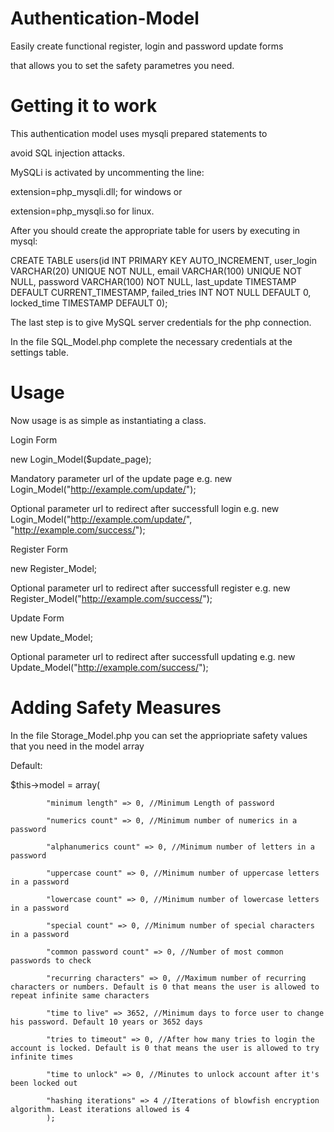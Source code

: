 # Authentication-Model
Easily create functional register, login and password update forms

that allows you to set the safety parametres you need.

# Getting it to work
This authentication model uses mysqli prepared statements to

avoid SQL injection attacks. 

MySQLi is activated by uncommenting the line:

extension=php_mysqli.dll; for windows or

extension=php_mysqli.so for linux.

After you should create the appropriate table for users by executing in mysql:

CREATE TABLE users(id INT PRIMARY KEY AUTO_INCREMENT, user_login VARCHAR(20) UNIQUE NOT NULL, email VARCHAR(100) UNIQUE NOT NULL, password VARCHAR(100) NOT NULL, last_update TIMESTAMP DEFAULT CURRENT_TIMESTAMP, failed_tries INT NOT NULL DEFAULT 0, locked_time TIMESTAMP DEFAULT 0);

The last step is to give MySQL server credentials for the php connection.

In the file SQL_Model.php complete the necessary credentials at the settings table.

# Usage

Now usage is as simple as instantiating a class.

Login Form

new Login_Model($update_page);

Mandatory parameter url of the update page e.g. new Login_Model("http://example.com/update/");

Optional parameter url to redirect after successfull login e.g. new Login_Model("http://example.com/update/", "http://example.com/success/");

Register Form

new Register_Model;

Optional parameter url to redirect after successfull register e.g. new Register_Model("http://example.com/success/");

Update Form

new Update_Model;

Optional parameter url to redirect after successfull updating e.g. new Update_Model("http://example.com/success/");

# Adding Safety Measures

In the file Storage_Model.php you can set the appriopriate safety values that you need in the model array

Default:

$this->model = array(

            "minimum length" => 0, //Minimum Length of password

            "numerics count" => 0, //Minimum number of numerics in a password
            
            "alphanumerics count" => 0, //Minimum number of letters in a password
 
            "uppercase count" => 0, //Minimum number of uppercase letters in a password
            
            "lowercase count" => 0, //Minimum number of lowercase letters in a password
            
            "special count" => 0, //Minimum number of special characters in a password
            
            "common password count" => 0, //Number of most common passwords to check
            
            "recurring characters" => 0, //Maximum number of recurring characters or numbers. Default is 0 that means the user is allowed to repeat infinite same characters
            
            "time to live" => 3652, //Minimum days to force user to change his password. Default 10 years or 3652 days
            
            "tries to timeout" => 0, //After how many tries to login the account is locked. Default is 0 that means the user is allowed to try infinite times
            
            "time to unlock" => 0, //Minutes to unlock account after it's been locked out
            
            "hashing iterations" => 4 //Iterations of blowfish encryption algorithm. Least iterations allowed is 4
            );
